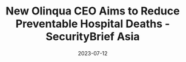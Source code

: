 ---
category:
- .nan
date: 2023-07-12
keyword_suggestion: ubuntu install docker
post_inspiration: https://securitybrief.asia/job-moves/new-olinqua-ceo-aims-to-reduce-preventable-hospital-deaths
silot_terms: digital automation
title: New Olinqua CEO Aims to Reduce Preventable Hospital Deaths - SecurityBrief
  Asia
---